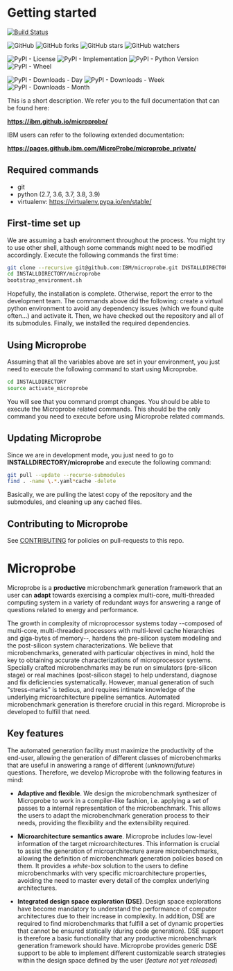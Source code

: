 Getting started
===============

[![Build Status](https://travis-ci.org/IBM/microprobe.svg?branch=master)](https://travis-ci.org/IBM/microprobe)

![GitHub](https://img.shields.io/github/license/IBM/microprobe.svg)
![GitHub forks](https://img.shields.io/github/forks/IBM/microprobe.svg?style=social)
![GitHub stars](https://img.shields.io/github/stars/IBM/microprobe.svg?style=social)
![GitHub watchers](https://img.shields.io/github/watchers/IBM/microprobe.svg?style=social)

![PyPI - License](https://img.shields.io/pypi/l/microprobe_all.svg)
![PyPI - Implementation](https://img.shields.io/pypi/implementation/microprobe_all.svg)
![PyPI - Python Version](https://img.shields.io/pypi/pyversions/microprobe_all.svg)
![PyPI - Wheel](https://img.shields.io/pypi/wheel/microprobe_all.svg)

![PyPI - Downloads - Day](https://img.shields.io/pypi/dd/microprobe_all.svg)
![PyPI - Downloads - Week](https://img.shields.io/pypi/dw/microprobe_all.svg)
![PyPI - Downloads - Month](https://img.shields.io/pypi/dm/microprobe_all.svg)

This is a short description. We refer you to the full documentation
that can be found here: 

**https://ibm.github.io/microprobe/**

IBM users can refer to the following extended documentation:

**https://pages.github.ibm.com/MicroProbe/microprobe_private/**

Required commands
-----------------

* git 
* python (2.7, 3.6, 3.7, 3.8, 3.9)
* virtualenv: https://virtualenv.pypa.io/en/stable/ 

First-time set up
-----------------

We are assuming a bash environment throughout the process. You might 
try to use other shell, although some commands might need to be 
modified accordingly. Execute the following commands the first 
time:

```bash
git clone --recursive git@github.com:IBM/microprobe.git INSTALLDIRECTORY/microprobe
cd INSTALLDIRECTORY/microprobe
bootstrap_environment.sh
```

Hopefully, the installation is complete. Otherwise, report the
error to the development team. The commands above did the following:
create a virtual python environment to avoid any dependency issues 
(which we found quite often...) and activate it. Then, we have 
checked out the repository and all of its submodules. Finally, 
we installed the required dependencies. 

Using Microprobe
----------------

Assuming that all the variables above are set in your environment, 
you just need to execute the following command to start using Microprobe.

```bash
cd INSTALLDIRECTORY
source activate_microprobe
```

You will see that you command prompt changes. You should be able
to execute the Microprobe related commands. This should be the only
command you need to execute before using Microprobe related commands. 

Updating Microprobe
-------------------

Since we are in development mode, you just need to go to
**INSTALLDIRECTORY/microprobe** and execute the following command:

```bash
git pull --update --recurse-submodules
find . -name \.*.yaml*cache -delete
```

Basically, we are pulling the latest copy of the repository and the 
submodules, and cleaning up any cached files. 

Contributing to Microprobe
--------------------------

See [CONTRIBUTING](./CONTRIBUTING.md) for policies 
on pull-requests to this repo.

Microprobe
==========

Microprobe is a **productive** microbenchmark generation framework that an user 
can **adapt** towards exercising a complex multi-core, multi-threaded computing
system in a variety of redundant ways for answering a range of questions 
related to energy and performance. 

The growth in complexity of microprocessor systems today --composed of 
multi-core, multi-threaded processors with multi-level cache hierarchies and 
giga-bytes of memory--, hardens the pre-silicon system modeling and the 
post-silicon system characterizations. We believe that microbenchmarks, 
generated with particular objectives in mind, hold the key to obtaining 
accurate characterizations of microprocessor systems. Specially crafted 
microbenchmarks may be run on simulators (pre-silicon stage) or real machines 
(post-silicon stage) to help understand, diagnose and fix deficiencies 
systematically. However, manual generation of such "stress-marks" is tedious, 
and requires intimate knowledge of the underlying microarchitecture pipeline 
semantics. Automated microbenchmark generation is therefore crucial in this 
regard. Microprobe is developed to fulfill that need.

Key features
------------

The automated generation facility must maximize the productivity 
of the end-user, allowing the generation of different classes of 
microbenchmarks that are useful in answering a range of different 
(*unknown*/*future*) questions.  Therefore, we develop Microprobe with the 
following features in mind:


* **Adaptive and flexible**. We design the microbenchmark 
  synthesizer of Microprobe to work in a compiler-like fashion, i.e.
  applying a set of passes to a internal representation of the 
  microbenchmark. This allows the users to adapt the
  microbenchmark generation process to their needs,
  providing the flexibility and the extensibility required.

* **Microarchitecture semantics aware**. Microprobe includes
  low-level information of the target microarchitectures.
  This information is crucial to assist the generation of 
  microarchitecture aware microbenchmarks, allowing the definition
  of microbenchmark generation policies based on them.
  It provides a *white-box* solution to the users to define microbenchmarks 
  with very specific microarchitecture properties, avoiding the need to 
  master every detail of the complex underlying architectures.

* **Integrated design space exploration (DSE)**. Design space explorations 
  have become mandatory to understand the performance of computer architectures 
  due to their increase in complexity. In addition, DSE are required to 
  find microbenchmarks that fulfill a set of dynamic properties that cannot be
  ensured statically (during code generation). DSE support is therefore a basic 
  functionality that any productive microbenchmark generation framework 
  should have. Microprobe provides generic DSE support to be able to implement 
  different  customizable search strategies within the design space defined 
  by the user (*feature not yet released*)

